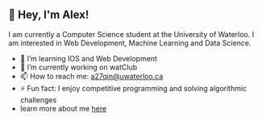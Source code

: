## 👋 Hey, I'm Alex!

<!--
**korok-leaf/korok-leaf** is a ✨ _special_ ✨ repository because its `README.md` (this file) appears on your GitHub profile.

Here are some ideas to get you started:

- 🔭 I’m currently working on ...
- 🌱 I’m currently learning ...
- 👯 I’m looking to collaborate on ...
- 🤔 I’m looking for help with ...
- 💬 Ask me about ...
- 📫 How to reach me: ...
- 😄 Pronouns: ...
- ⚡ Fun fact: ...
-->

I am currently a Computer Science student at the University of Waterloo. I am interested in Web Development, Machine Learning and Data Science. 

- 🌱 I’m learning IOS and Web Development
- 🔭 I’m currently working on watClub
- 📫 How to reach me: a27qin@uwaterloo.ca
- ⚡ Fun fact: I enjoy competitive programming and solving algorithmic challenges
- learn more about me [here](https://alexqin.vercel.app/)
